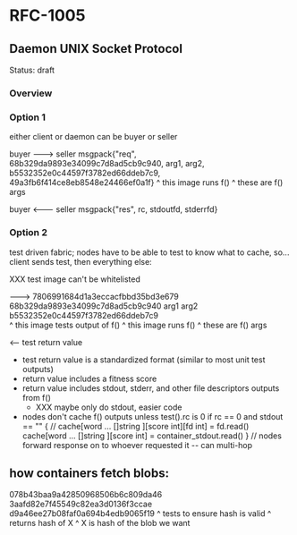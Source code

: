 # RFC-1005
## Daemon UNIX Socket Protocol

Status: draft

### Overview

### Option 1

either client or daemon can be buyer or seller

buyer ---> seller
msgpack{"req", 68b329da9893e34099c7d8ad5cb9c940, arg1, arg2, b5532352e0c44597f3782ed66ddeb7c9, 49a3fb6f414ce8eb8548e24466ef0a1f}
               ^ this image runs f()             ^ these are f() args 

buyer <--- seller
msgpack{"res", rc, stdoutfd, stderrfd}


### Option 2

test driven fabric; nodes have to be able to test to know what to cache, so...
client sends test, then everything else:

XXX test image can't be whitelisted

--->
7806991684d1a3eccacfbbd35bd3e679 68b329da9893e34099c7d8ad5cb9c940 arg1 arg2 b5532352e0c44597f3782ed66ddeb7c9  
^ this image tests output of f() ^ this image runs f()            ^ these are f() args 

<-- test return value

- test return value is a standardized format (similar to most unit test outputs)
- return value includes a fitness score
- return value includes stdout, stderr, and other file descriptors outputs from f() 
    - XXX maybe only do stdout, easier code
- nodes don't cache f() outputs unless test().rc is 0 
if rc == 0 and stdout == "" {
    // cache[word ... []string ][score int][fd int] = fd.read()
    cache[word ... []string ][score int] = container_stdout.read()
}
// nodes forward response on to whoever requested it -- can multi-hop


how containers fetch blobs:
---------------------------
078b43baa9a42850968506b6c809da46  3aafd82e7f45549c82ea3d0136f3ccae d9a46ee27b08faf0a694b4edb9065f19
^ tests to ensure hash is valid   ^ returns hash of X              ^ X is hash of the blob we want

